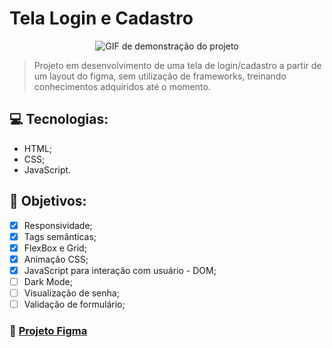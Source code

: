 #  Tela Login e Cadastro 

<p align="center">
<img src="#" alt="GIF de demonstração do projeto">
</p>

> Projeto em desenvolvimento de uma tela de login/cadastro a partir de um layout do figma, sem utilização de frameworks, treinando conhecimentos adquiridos até o momento. 

## 💻 Tecnologias: 
* HTML;
* CSS;
* JavaScript.

## 📝 Objetivos:
- [x] Responsividade;
- [x] Tags semânticas;
- [x] FlexBox e Grid;
- [x] Animação CSS;
- [x] JavaScript para interação com usuário - DOM; 
- [ ] Dark Mode; 
- [ ] Visualização de senha; 
- [ ] Validação de formulário;

### 📌 [Projeto Figma](https://www.figma.com/file/2xaNVaPZKCylb4CYQCuJCH/login%2Fcadastro?node-id=0%3A1)
